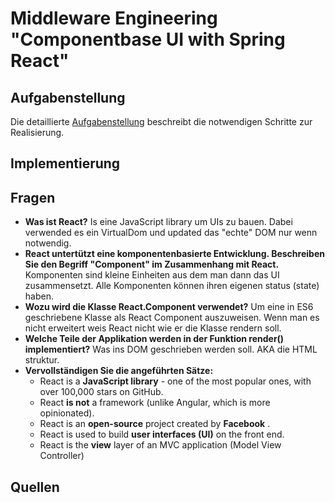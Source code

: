 # Middleware Engineering "Componentbase UI with Spring React"

## Aufgabenstellung
Die detaillierte [Aufgabenstellung](TASK.md) beschreibt die notwendigen Schritte zur Realisierung.

## Implementierung



## Fragen
+ **Was ist React?** 
Is eine JavaScript library um UIs zu bauen. Dabei verwended es ein VirtualDom und updated das "echte" DOM nur
wenn notwendig.
+ **React untertützt eine komponentenbasierte Entwicklung. Beschreiben Sie den Begriff "Component" im Zusammenhang mit React.** 
Komponenten sind kleine Einheiten aus dem man dann das UI zusammensetzt. Alle Komponenten können ihren eigenen
status (state) haben.
+ **Wozu wird die Klasse React.Component verwendet?** 
Um eine in ES6 geschriebene Klasse als React Component auszuweisen. Wenn man es nicht erweitert weis React nicht
wie er die Klasse rendern soll.
+ **Welche Teile der Applikation werden in der Funktion render() implementiert?** 
Was ins DOM geschrieben werden soll. AKA die HTML struktur.
+ **Vervollständigen Sie die angeführten Sätze:**
  + React is a **JavaScript library** - one of the most popular ones, with over 100,000 stars on GitHub.
  + React **is not** a framework (unlike Angular, which is more opinionated).
  + React is an **open-source** project created by **Facebook** .
  + React is used to build **user interfaces (UI)** on the front end.
  + React is the **view** layer of an MVC application (Model View Controller)

## Quellen
